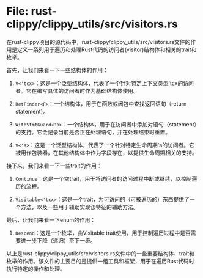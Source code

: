 # File: rust-clippy/clippy_utils/src/visitors.rs

在rust-clippy项目的源代码中，rust-clippy/clippy_utils/src/visitors.rs文件的作用是定义一系列用于遍历和处理Rust代码的访问者(visitor)结构体和相关的trait和枚举。

首先，让我们来看一下一些结构体的作用：

1. `V<'tcx>`：这是一个泛型结构体，代表了一个针对特定上下文类型'tcx的访问者。它在编写具体的访问者时作为基础结构体使用。

2. `RetFinder<F>`：一个结构体，用于在函数或闭包中查找返回语句（return statement）。

3. `WithStmtGuard<'a>`：一个结构体，用于在访问者中添加对语句（statement）的支持。它会记录当前是否正在处理语句，并在处理结束时重置。

4. `V<'a>`：这是一个泛型结构体，代表了一个针对特定生命周期'a的访问者。它被用作包装器，在其他结构体中作为字段存在，以提供生命周期相关的支持。

接下来，我们来看一下一些trait的作用：

1. `Continue`：这是一个空trait，用于将访问者的访问过程中断或继续，以控制遍历的流程。

2. `Visitable<'tcx>`：这是一个trait，为可访问的（可被遍历的）东西提供了一个方法，以及一些用于辅助实现该特征的辅助方法。

最后，让我们来看一下enum的作用：

1. `Descend`：这是一个枚举，由Visitable trait使用，用于控制遍历过程中是否需要进一步下降（递归）至下一级。

以上是rust-clippy/clippy_utils/src/visitors.rs文件中的一些重要结构体、trait和枚举的作用。该文件的主要目的是提供一组工具和框架，用于在遍历Rust代码时执行特定的操作和处理。

